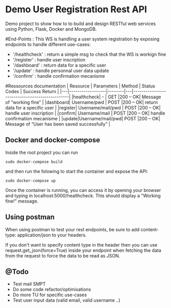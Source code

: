 # Demo User Registration Rest API

Demo project to show how to to build and design RESTful web services using Python, Flask, Docker and MongoDB.

#End-Points :
This WS is handling a user system registration by exposing endpoints to handle different use-cases:
- '/healthcheck' : return a simple msg to check that the WS is workign fine
- '/register' : handle user inscription 
- '/dashboard' : return data for a specific user
- '/update' : handle personnal user data update
- '/confirm' : handle confirmation mecanisme

#Ressources documentation
| Resource  | Parameters       | Method |  Status Codes | Success Return                                |
|---|------------------|--------|---|-----------------------------------------------|
|healthcheck| -                | GET    |200 – OK| Message of “working fine”                     |
|dashboard| Username/pwd             | POST   |200 – OK| return data for a specific user               |
|register| Username/mail/pwd | POST   |200 – OK| handle user inscription                       |
|confirm| Username/mail | POST   |200 – OK| handle confirmation mecanisme                 |
|update|Username/mail/pwd| POST   |200 – OK| Message of “User has been saved successfully” |

## Docker and docker-compose

Inside the root project you can run

```shell
sudo docker-compose build
```

and then run the folowing to start the container and expose the API:

```shell
sudo docker-compose up
```

Once the container is running, you can access it by opening your browser and typing in localhost:5000/healthcheck. This should
display a "Working fine!" message.

## Using postman

When using postman to test your rest endpoints, be sure to add content-type: application/json to your headers.

If you don't want to specify content type in the header then you can use
request.get_json(force=True) inside your endpoint when fetching the data from the request
to force the data to be read as JSON.

## @Todo
- Test mail SMPT 
- Do some code refactor/optimisations 
- Do more TU for specific use-cases
- Test user input data (valid email, valid username ..)

